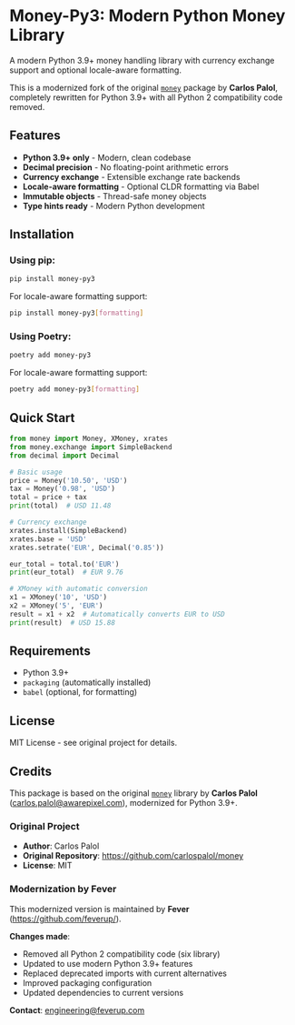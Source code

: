 # Money-Py3: Modern Python Money Library

A modern Python 3.9+ money handling library with currency exchange support and optional locale-aware formatting.

This is a modernized fork of the original [`money`](https://github.com/carlospalol/money) package by **Carlos Palol**, completely rewritten for Python 3.9+ with all Python 2 compatibility code removed.

## Features

- **Python 3.9+ only** - Modern, clean codebase
- **Decimal precision** - No floating-point arithmetic errors
- **Currency exchange** - Extensible exchange rate backends
- **Locale-aware formatting** - Optional CLDR formatting via Babel
- **Immutable objects** - Thread-safe money objects
- **Type hints ready** - Modern Python development

## Installation

### Using pip:
```bash
pip install money-py3
```

For locale-aware formatting support:
```bash
pip install money-py3[formatting]
```

### Using Poetry:
```bash
poetry add money-py3
```

For locale-aware formatting support:
```bash
poetry add money-py3[formatting]
```

## Quick Start

```python
from money import Money, XMoney, xrates
from money.exchange import SimpleBackend
from decimal import Decimal

# Basic usage
price = Money('10.50', 'USD')
tax = Money('0.98', 'USD')
total = price + tax
print(total)  # USD 11.48

# Currency exchange
xrates.install(SimpleBackend)
xrates.base = 'USD'
xrates.setrate('EUR', Decimal('0.85'))

eur_total = total.to('EUR')
print(eur_total)  # EUR 9.76

# XMoney with automatic conversion
x1 = XMoney('10', 'USD')
x2 = XMoney('5', 'EUR')  
result = x1 + x2  # Automatically converts EUR to USD
print(result)  # USD 15.88
```

## Requirements

- Python 3.9+
- `packaging` (automatically installed)
- `babel` (optional, for formatting)

## License

MIT License - see original project for details.

## Credits

This package is based on the original [`money`](https://github.com/carlospalol/money) library by **Carlos Palol** (carlos.palol@awarepixel.com), modernized for Python 3.9+.

### Original Project
- **Author**: Carlos Palol
- **Original Repository**: https://github.com/carlospalol/money
- **License**: MIT

### Modernization by Fever
This modernized version is maintained by **Fever** (https://github.com/feverup/).

**Changes made**:
- Removed all Python 2 compatibility code (six library)
- Updated to use modern Python 3.9+ features
- Replaced deprecated imports with current alternatives
- Improved packaging configuration
- Updated dependencies to current versions

**Contact**: engineering@feverup.com